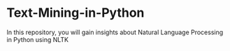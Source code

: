 # Text-Mining-in-Python
In this repository, you will gain insights about Natural Language Processing in Python using NLTK
